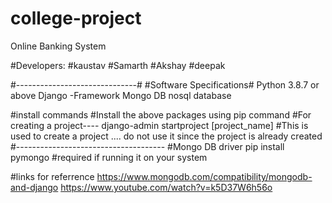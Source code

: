 # college-project
Online Banking System

#Developers:
#kaustav
#Samarth
#Akshay
#deepak

#------------------------------#
#Software Specifications#
Python 3.8.7 or above
Django -Framework
Mongo DB nosql database


#install commands
#Install the above packages using pip command
#For creating a project----
django-admin startproject [project_name]
#This is used to create a project .... do not use it since the project is already created
#-------------------------------------
#Mongo DB driver
pip install pymongo
#required if running it on your system


#links for referrence
https://www.mongodb.com/compatibility/mongodb-and-django
https://www.youtube.com/watch?v=k5D37W6h56o


